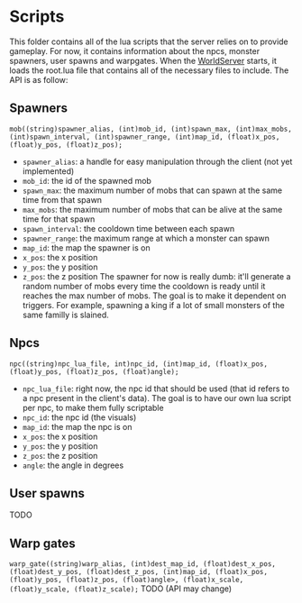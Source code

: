 # Scripts
This folder contains all of the lua scripts that the server relies on to provide gameplay.
For now, it contains information about the npcs, monster spawners, user spawns and warpgates. When the [WorldServer](../src/map/map.md) starts, it loads the root.lua file that contains all of the necessary files to include.
The API is as follow:

## Spawners
`mob((string)spawner_alias, (int)mob_id, (int)spawn_max, (int)max_mobs, (int)spawn_interval, (int)spawner_range, (int)map_id, (float)x_pos, (float)y_pos, (float)z_pos);`
* `spawner_alias`: a handle for easy manipulation through the client (not yet implemented)
* `mob_id`: the id of the spawned mob
* `spawn_max`: the maximum number of mobs that can spawn at the same time from that spawn
* `max_mobs`: the maximum number of mobs that can be alive at the same time for that spawn
* `spawn_interval`: the cooldown time between each spawn
* `spawner_range`: the maximum range at which a monster can spawn
* `map_id`: the map the spawner is on
* `x_pos`: the x position
* `y_pos`: the y position
* `z_pos`: the z position
The spawner for now is really dumb: it'll generate a random number of mobs every time the cooldown is ready until it reaches the max number of mobs.
The goal is to make it dependent on triggers. For example, spawning a king if a lot of small monsters of the same familly is slained.

## Npcs
`npc((string)npc_lua_file, int)npc_id, (int)map_id, (float)x_pos, (float)y_pos, (float)z_pos, (float)angle);`
* `npc_lua_file`: right now, the npc id that should be used (that id refers to a npc present in the client's data). The goal is to have our own lua script per npc, to make them fully scriptable
* `npc_id`: the npc id (the visuals)
* `map_id`: the map the npc is on
* `x_pos`: the x position
* `y_pos`: the y position
* `z_pos`: the z position
* `angle`: the angle in degrees

## User spawns
TODO

## Warp gates
`warp_gate((string)warp_alias, (int)dest_map_id, (float)dest_x_pos, (float)dest_y_pos, (float)dest_z_pos, (int)map_id, (float)x_pos, (float)y_pos, (float)z_pos, (float)angle>, (float)x_scale, (float)y_scale, (float)z_scale);`
TODO (API may change)
